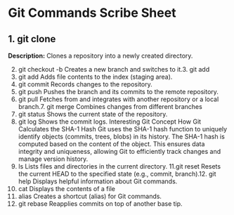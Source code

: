 # Git Commands Scribe Sheet
## 1. git clone

**Description:** Clones a repository into a newly created directory.

2. git checkout -b
Creates a new branch and switches to it.3. git add
3. git add
 Adds file contents to the index (staging area).
4. git commit
 Records changes to the repository.
5. git push
Pushes the branch and its commits to the remote repository.
6. git pull
 Fetches from and integrates with another repository or a local branch.7. git merge
 Combines changes from different branches
8. git status
 Shows the current state of the repository.
9. git log
Shows the commit logs.
Interesting Git Concept
How Git Calculates the SHA-1 Hash
Git uses the SHA-1 hash function to uniquely identify objects (commits, trees, blobs) in its history. The SHA-1 hash is computed based on the content of the object. This ensures data integrity and uniqueness, allowing Git to efficiently track changes and manage version history.
10. ls
 Lists files and directories in the current directory.
11.git reset
Resets the current HEAD to the specified state (e.g., commit, branch).12. git help
Displays helpful information about Git commands.
13. cat
 Displays the contents of a file
14. alias
Creates a shortcut (alias) for Git commands.
15. git rebase
Reapplies commits on top of another base tip.


